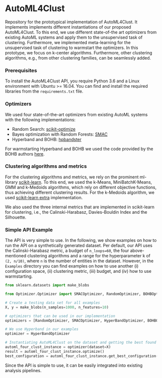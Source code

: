 # AutoML4Clust

Repository for the prototypical implementation of AutoML4Clust.
It implements implements different instantiations of our proposed AutoML4Clust.
To this end, we use different state-of-the art optimizers from existing AutoML systems and apply them to the unsupervised task of clustering.
Furthermore, we implemented meta-learning for the unsupervised task of clustering to warmstart the optimizers.
In this prototype, we focus on k-center algorithms.
Furthermore, other clustering algorithms, e.g., from other clustering families, can be seamlessly added.

### Prerequisites

To install the AutoML4Clust API, you require Python 3.6 and a Linux environment with Ubuntu >= 16.04.
You can find and install the required libraries from the `requirements.txt` file.
 
### Optimizers
We used four state-of-the-art optimizers from existing AutoML systems with the following implementations:
- Random Search: [scikit-optimize](https://scikit-optimize.github.io/stable/)
- Bayes optimization with Random Forests: [SMAC](https://github.com/automl/SMAC3)
- Hyperband and BOHB: [hpbandster](https://github.com/automl/HpBandSter)

For warmstarting Hyperband and BOHB we used the code provided by the BOHB authors [here](https://github.com/automl/HpBandSter/issues/71). 

### Clustering algorithms and metrics

For the clustering algorithms and metrics, we rely on the prominent ml-library [scikit-learn](https://scikit-learn.org/stable/modules/clustering.html).
To this end, we used the k-Means, MiniBatchK-Means, GMM and k-Medoids algorithms, which rely on different objective functions, thus achieving different clustering results.
For the k-Medoids algorithm, we used [scikit-learn extra](https://scikit-learn-extra.readthedocs.io/en/latest/generated/sklearn_extra.cluster.KMedoids.html)
implementation.

We also used the three internal metrics that are implemented in scikit-learn for clustering, i.e.,
the Calinski-Harabasz, Davies-Bouldin Index and the Silhouette.

### Simple API Example

The API is very simple to use.
In the following, we show examples on how to run the API on a synthetically generated dataset.
Per default, our API uses the Calinski-Harabasz metric, a budget of `n_loops=60`, the four above-mentioned clustering algorithms 
and a range for the hyperparameter k of `(2, n/10)`, where `n` is the number of entities in the dataset.
However, in the `Examples` directory you can find examples on how to use another (i) configuration space, 
(ii) clustering metric, (iii) budget, and (iv) how to use warmstarting.

````python
from sklearn.datasets import make_blobs

from Optimizer.Optimizer import SMACOptimizer, RandomOptimizer, BOHBOptimizer, HyperBandOptimizer

# Create a testing data set for all examples
X, y = make_blobs(n_samples=1000, n_features=10)

# optimizers that can be used in our implementation
optimizers = [RandomOptimizer, SMACOptimizer, HyperBandOptimizer, BOHBOptimizer]

# We use Hyperband in our examples
optimizer = HyperBandOptimizer

# Instantiating AutoML4Clust on the dataset and getting the best found configuration
automl_four_clust_instance = optimizer(dataset=X)
result = automl_four_clust_instance.optimize()
best_configuration = automl_four_clust_instance.get_best_configuration()
````

Since the API is simple to use, it can be easily integrated into existing analysis pipelines.
